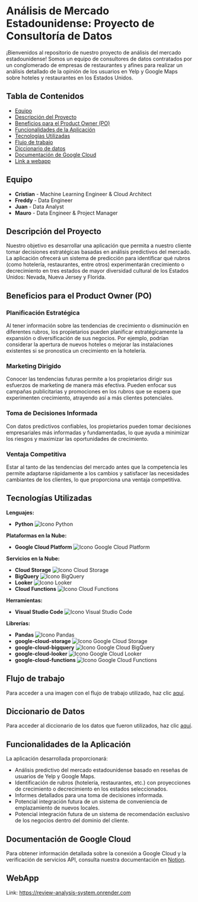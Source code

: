 # Análisis de Mercado Estadounidense: Proyecto de Consultoría de Datos

¡Bienvenidos al repositorio de nuestro proyecto de análisis del mercado estadounidense! Somos un equipo de consultores de datos contratados por un conglomerado de empresas de restaurantes y afines para realizar un análisis detallado de la opinión de los usuarios en Yelp y Google Maps sobre hoteles y restaurantes en los Estados Unidos.

## Tabla de Contenidos

- [Equipo](#equipo)
- [Descripción del Proyecto](#descripción-del-proyecto)
- [Beneficios para el Product Owner (PO)](#beneficios-para-el-product-owner-po)
- [Funcionalidades de la Aplicación](#funcionalidades-de-la-aplicación)
- [Tecnologías Utilizadas](#tecnologías-utilizadas)
- [Flujo de trabajo](#flujo-de-trabajo)
- [Diccionario de datos](#diccionario-de-datos)
- [Documentación de Google Cloud](#documentación-de-google-cloud)
- [Link a webapp](#webapp)

## Equipo

- **Cristian** - Machine Learning Engineer & Cloud Architect
- **Freddy** - Data Engineer
- **Juan** - Data Analyst
- **Mauro** - Data Engineer & Project Manager

## Descripción del Proyecto

Nuestro objetivo es desarrollar una aplicación que permita a nuestro cliente tomar decisiones estratégicas basadas en análisis predictivos del mercado. La aplicación ofrecerá un sistema de predicción para identificar qué rubros (como hotelería, restaurantes, entre otros) experimentarán crecimiento o decrecimiento en tres estados de mayor diversidad cultural de los Estados Unidos: Nevada, Nueva Jersey y Florida.

## Beneficios para el Product Owner (PO)

### Planificación Estratégica

Al tener información sobre las tendencias de crecimiento o disminución en diferentes rubros, los propietarios pueden planificar estratégicamente la expansión o diversificación de sus negocios. Por ejemplo, podrían considerar la apertura de nuevos hoteles o mejorar las instalaciones existentes si se pronostica un crecimiento en la hotelería.

### Marketing Dirigido

Conocer las tendencias futuras permite a los propietarios dirigir sus esfuerzos de marketing de manera más efectiva. Pueden enfocar sus campañas publicitarias y promociones en los rubros que se espera que experimenten crecimiento, atrayendo así a más clientes potenciales.

### Toma de Decisiones Informada

Con datos predictivos confiables, los propietarios pueden tomar decisiones empresariales más informadas y fundamentadas, lo que ayuda a minimizar los riesgos y maximizar las oportunidades de crecimiento.

### Ventaja Competitiva

Estar al tanto de las tendencias del mercado antes que la competencia les permite adaptarse rápidamente a los cambios y satisfacer las necesidades cambiantes de los clientes, lo que proporciona una ventaja competitiva.

## Tecnologías Utilizadas

**Lenguajes:**

* **Python** ![Icono Python](https://img.shields.io/badge/-Python-3776AB?style=flat-square&logo=python&logoColor=white)

**Plataformas en la Nube:**

* **Google Cloud Platform** ![Icono Google Cloud Platform](https://img.shields.io/badge/-Google%20Cloud%20Platform-4285F4?style=flat-square&logo=google-cloud&logoColor=white)

**Servicios en la Nube:**

* **Cloud Storage** ![Icono Cloud Storage](https://img.shields.io/badge/-Cloud%20Storage-4285F4?style=flat-square&logo=google-cloud&logoColor=white)
* **BigQuery** ![Icono BigQuery](https://img.shields.io/badge/-BigQuery-4285F4?style=flat-square&logo=google-cloud&logoColor=white)
* **Looker** ![Icono Looker](https://img.shields.io/badge/-Looker-4285F4?style=flat-square&logo=looker&logoColor=white)
* **Cloud Functions** ![Icono Cloud Functions](https://img.shields.io/badge/-Cloud%20Functions-4285F4?style=flat-square&logo=google-cloud&logoColor=white)

**Herramientas:**

* **Visual Studio Code** ![Icono Visual Studio Code](https://img.shields.io/badge/-Visual%20Studio%20Code-007ACC?style=flat-square&logo=visual-studio-code&logoColor=white)

**Librerías:**

* **Pandas** ![Icono Pandas](https://img.shields.io/badge/-Pandas-150458?style=flat-square&logo=pandas&logoColor=white)
* **google-cloud-storage** ![Icono Google Cloud Storage](https://img.shields.io/badge/-google%20cloud%20storage-4285F4?style=flat-square&logo=google-cloud&logoColor=white)
* **google-cloud-bigquery** ![Icono Google Cloud BigQuery](https://img.shields.io/badge/-google%20cloud%20bigquery-4285F4?style=flat-square&logo=google-cloud&logoColor=white)
* **google-cloud-looker** ![Icono Google Cloud Looker](https://img.shields.io/badge/-google%20cloud%20looker-4285F4?style=flat-square&logo=google-cloud&logoColor=white)
* **google-cloud-functions** ![Icono Google Cloud Functions](https://img.shields.io/badge/-google%20cloud%20functions-4285F4?style=flat-square&logo=google-cloud&logoColor=white)


## Flujo de trabajo

Para acceder a una imagen con el flujo de trabajo utilizado, haz clic [aquí](https://www.notion.so/Flujo-de-trabajo-c7235773bc03479eaa8bfb0fc5d698a5).

## Diccionario de Datos

Para acceder al diccionario de los datos que fueron utilizados, haz clic [aquí](https://docs.google.com/spreadsheets/d/1XcSjLU8MoPs-hAQ-IFvJBB62JxYPsdkTPjVMkZv_DaQ/edit#gid=1680658120).

## Funcionalidades de la Aplicación

La aplicación desarrollada proporcionará:

- Análisis predictivo del mercado estadounidense basado en reseñas de usuarios de Yelp y Google Maps.
- Identificación de rubros (hotelería, restaurantes, etc.) con proyecciones de crecimiento o decrecimiento en los estados seleccionados.
- Informes detallados para una toma de decisiones informada.
- Potencial integración futura de un sistema de conveniencia de emplazamiento de nuevos locales.
- Potencial integración futura de un sistema de recomendación exclusivo de los negocios dentro del dominio del cliente.


## Documentación de Google Cloud

Para obtener información detallada sobre la conexión a Google Cloud y la verificación de servicios API, consulta nuestra documentación en [Notion](https://www.notion.so/Documentaci-n-c90a6c8e6f554db2b427b147d8bac6e6?pvs=4).

## WebApp
Link: https://review-analysis-system.onrender.com